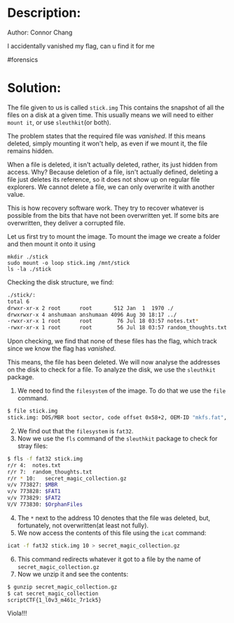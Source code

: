 # Description:

Author: Connor Chang

I accidentally vanished my flag, can u find it for me

#forensics

# Solution:
The file given to us is called `stick.img`
This contains the snapshot of all the files on a disk at a given time.
This usually means we will need to either `mount it`, or use `sleuthkit`(or both).

The problem states that the required file was *vanished*. If this means deleted, simply mounting it won't help, as even if we mount it, the file remains hidden.

When a file is deleted, it isn't actually deleted, rather, its just hidden from access. Why? Because deletion of a file, isn't actually defined, deleting a file just deletes its reference, so it does not show up on regular file explorers. We cannot delete a file, we can only overwrite it with another value.

This is how recovery software work. They try to recover whatever is possible from the bits that have not been overwritten yet. If some bits are overwritten, they deliver a corrupted file.

Let us first try to mount the image. To mount the image we create a folder and then mount it onto it using 
```shell title=mount
mkdir ./stick     
sudo mount -o loop stick.img /mnt/stick
ls -la ./stick
```
Checking the disk structure, we find:
```sh title=list
./stick/:
total 6
drwxr-xr-x 2 root      root       512 Jan  1  1970 ./
drwxrwxr-x 4 anshumaan anshumaan 4096 Aug 30 18:17 ../
-rwxr-xr-x 1 root      root        76 Jul 18 03:57 notes.txt*
-rwxr-xr-x 1 root      root        56 Jul 18 03:57 random_thoughts.txt
```

Upon checking, we find that none of these files has the flag, which track since we know the flag has *vanished*.

This means, the file has been deleted. We will now analyse the addresses on the disk to check for a file.
To analyze the disk, we use the `sleuthkit` package.

1. We need to find the `filesystem` of the image. To do that we use the `file` command.
```sh title=file
$ file stick.img                                                            
stick.img: DOS/MBR boot sector, code offset 0x58+2, OEM-ID "mkfs.fat", sectors 49152 (volumes <=32 MB), Media descriptor 0xf8, sectors/track 32, heads 4, FAT (32 bit), sectors/FAT 378, reserved 0x1, serial number 0x8caae860, unlabeled
```

2. We find out that the `filesystem` is `fat32`.
3. Now we use the `fls` command of the `sleuthkit` package to check for stray files:
```sh title=fls
$ fls -f fat32 stick.img
r/r 4:	notes.txt
r/r 7:	random_thoughts.txt
r/r * 10:	secret_magic_collection.gz
v/v 773827:	$MBR
v/v 773828:	$FAT1
v/v 773829:	$FAT2
V/V 773830:	$OrphanFiles
```
4. The `*` next to the address 10 denotes that the file was deleted, but, fortunately, not overwritten(at least not fully).
5. We now access the contents of this file using the `icat` command:
```sh title=icat
icat -f fat32 stick.img 10 > secret_magic_collection.gz
```
6. This command redirects whatever it got to a file by the name of `secret_magic_collection.gz`
7. Now we unzip it and see the contents:
```sh title=getFlag
$ gunzip secret_magic_collection.gz                                         
$ cat secret_magic_collection
scriptCTF{1_l0v3_m461c_7r1ck5}
```

Viola!!!